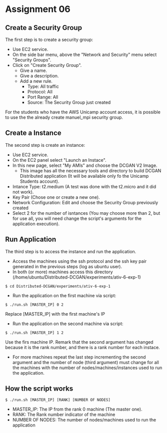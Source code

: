 # Assignment 06

## Create a Security Group

The first step is to create a security group:

- Use EC2 service.
- On the side bar menu, above the "Network and Security" menu select "Security Groups".
- Click on "Create Security Group".
    - Give a name.
    - Give a description.
    - Add a new rule.
        - Type: All traffic
        - Protocol: All
        - Port Range: All
        - Source: The Security Group just created

For the students who have the AWS Unicamp account access, it is possible to use the the already create manuel_mpi security group.

## Create a Instance

The second step is create an instance:

- Use EC2 service.
- On the EC2 panel select "Launch an Instace".
- In this new page, select "My AMIs" and choose the DCGAN V2 Image.
    - This image has all the necessary tools and directory to build DCGAN Distributed application (It will be available only fo the Unicamp Students account).
- Intance Type: t2.medium (A test was done with the t2.micro and it did not work).
- Key Pair (Chose one or create a new one).
- Network Configuration: Edit and choose the Security Group previously created
- Select 2 for the number of isntances (You may choose more than 2, but for use all, you will need change the script's arguments for the application execution).

## Run Application

The third step is to access the instance and run the application.
- Access the machines using the ssh protocol and the ssh key pair generated in the previous steps (log as ubuntu user).
- In both (or more) machines access this directory (/home/ubuntu/Distributed-DCGAN/experiments/ativ-6-exp-1)
```console
$ cd Distributed-DCGAN/experiments/ativ-6-exp-1
```
- Run the application on the first machine via script:
```console
$ ./run.sh [MASTER_IP] 0 2
```
Replace [MASTER_IP] with the first machine's IP

- Run the application on the second machine via script:
```console
$ ./run.sh [MASTER_IP] 1 2
```
Use the firs machine IP. Remark that the second argument has changed because it is the rank number, and there is a rank number for each instace.

- For more machines repeat the last step incrementing the second argument and the number of node (third argument) must change for all the machines with the number of nodes/machines/instances used to run the application.

## How the script works

```console
$ ./run.sh [MASTER_IP] [RANK] [NUMBER OF NODES]
```
- MASTER_IP: The IP from the rank 0 machine (The master one).
- RANK: The Rank number indicator of the machine
- NUMBER OF NODES: The number of nodes/machines used to run the application